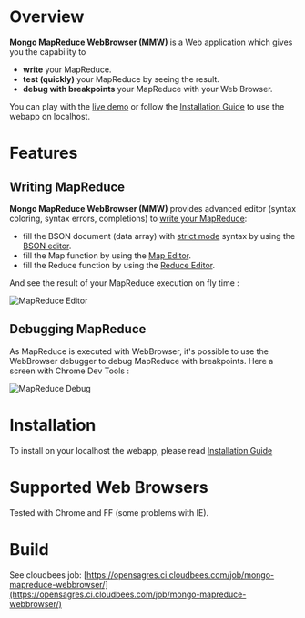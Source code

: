 # Overview

**Mongo MapReduce WebBrowser (MMW)** is a Web application which gives you the capability to 

 * **write** your MapReduce.
 * **test (quickly)** your MapReduce by seeing the result.
 * **debug with breakpoints** your MapReduce with your Web Browser.

You can play with the  [live demo](http://mongo-mapreduce-webbrowser.opensagres.cloudbees.net/) or follow the [Installation Guide](https://github.com/angelozerr/mongo-mapreduce-webbrowser/wiki/Installation-Guide) to use the webapp on localhost.

# Features

## Writing MapReduce

**Mongo MapReduce WebBrowser (MMW)** provides advanced editor (syntax coloring, syntax errors, completions)
to [write your MapReduce](https://github.com/angelozerr/mongo-mapreduce-webbrowser/wiki/Writing-MapReduce): 

 * fill the  BSON document (data array) with [strict mode](http://docs.mongodb.org/manual/reference/mongodb-extended-json/) syntax by using the [BSON editor](https://github.com/angelozerr/mongo-mapreduce-webbrowser/wiki/BSON-Editor).
 * fill the Map function by using the [Map Editor](https://github.com/angelozerr/mongo-mapreduce-webbrowser/wiki/Map-Editor).
 * fill the Reduce function by using the [Reduce Editor](https://github.com/angelozerr/mongo-mapreduce-webbrowser/wiki/Reduce-Editor).


And see the result of your MapReduce execution on fly time : 

![MapReduce Editor](https://github.com/angelozerr/mongo-mapreduce-webbrowser/wiki/images/Count_Tags_Editor.png)

## Debugging MapReduce

As MapReduce is executed with WebBrowser, it's possible to use the WebBrowser debugger to debug MapReduce with breakpoints. Here a screen with Chrome Dev Tools : 

![MapReduce Debug](https://github.com/angelozerr/mongo-mapreduce-webbrowser/wiki/images/Count_Tags_Debug.png)


# Installation

To install on your localhost the webapp, please read [Installation Guide](https://github.com/angelozerr/mongo-mapreduce-webbrowser/wiki/Installation-Guide)


# Supported Web Browsers

Tested with Chrome and FF (some problems with IE).

# Build

See cloudbees job: [https://opensagres.ci.cloudbees.com/job/mongo-mapreduce-webbrowser/](https://opensagres.ci.cloudbees.com/job/mongo-mapreduce-webbrowser/)
